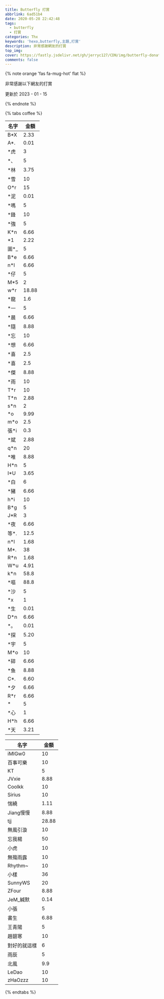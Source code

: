 ```yaml
---
title: Butterfly 打賞
abbrlink: 6ad51b4
date: 2020-05-28 22:42:48
tags: 
  - butterfly
  - 打賞
categories: Thx
keywords: 'hexo,butterfly,主題,打賞'
description: 非常感謝網友的打賞
top_img:
cover: https://fastly.jsdelivr.net/gh/jerryc127/CDN/img/butterfly-donate-cover.png
comments: false
---
```


{% note orange 'fas fa-mug-hot' flat %}

非常感謝以下網友的打賞

更新於 2023 - 01 - 15

{% endnote %}

{% tabs coffee %}

<!-- tab 微信@fab fa-weixin -->

| 名字 | 金額  |
| ---- | ----- |
| B*X  | 2.33  |
| A*.  | 0.01  |
| *虎  | 3     |
| *、  | 5     |
| *林  | 3.75  |
| *雪  | 10    |
| O*r  | 15    |
| *泥  | 0.01  |
| *嗎  | 5     |
| *鋒  | 10    |
| *強  | 5     |
| K*n  | 6.66  |
| *1   | 2.22  |
| 圖*_ | 5     |
| B*e  | 6.66  |
| n*l  | 6.66  |
| *仔  | 5     |
| M*5  | 2     |
| w*r  | 18.88 |
| *龍  | 1.6   |
| *一  | 5     |
| *晨  | 6.66  |
| *隨  | 8.88  |
| *忘  | 10    |
| *想  | 6.66  |
| *喜  | 2.5   |
| *喜  | 2.5   |
| *傑  | 8.88  |
| *雨  | 10    |
| T*r  | 10    |
| T*n  | 2.88  |
| s*n  | 2     |
| *o   | 9.99  |
| m*o  | 2.5   |
| 張*i | 0.3   |
| *斌  | 2.88  |
| q*n  | 20    |
| *唯  | 8.88  |
| H*n  | 5     |
| I*U  | 3.65  |
| *白  | 6     |
| *豬  | 6.66  |
| h*i  | 10    |
| B*g  | 5     |
| J*R  | 3     |
| *夜  | 6.66  |
| 等*. | 12.5  |
| n*l  | 1.68  |
| M*.  | 38    |
| R*n  | 1.68  |
| W*u  | 4.91  |
| k*n  | 58.8  |
| *嘔  | 88.8  |
| *沙  | 5     |
| *x   | 1     |
| *生  | 0.01  |
| D*n  | 6.66  |
| *。  | 0.01  |
| *探  | 5.20  |
| *宇  | 5     |
| M*o  | 10    |
| *碎  | 6.66  |
| *鱼  | 8.88  |
| C*.  | 6.60  |
| *夕  | 6.66  |
| R*r  | 6.66  |
| *    | 5     |
| *心  | 1     |
| H*h  | 6.66  |
| *天  | 3.21  |

<!-- endtab -->

<!-- tab 支付寶@fab fa-alipay -->

| 名字      | 金額  |
| --------- | ----- |
| iMIGw0    | 10    |
| 百事可樂  | 10    |
| KT        | 5     |
| JVxie     | 8.88  |
| Coolkk    | 10    |
| Sirius    | 10    |
| 惴繞      | 1.11  |
| Jiang慢慢 | 8.88  |
| tjj       | 28.88 |
| 無風引漩   | 10    |
| 忘我楊 | 50 |
| 小虎 | 10 |
| 無殤雨露 | 10 |
| Rhythm~ | 10 |
| 小樣 | 36 |
| SunnyWS | 20 |
| ZFour | 8.88 |
| JeM_緘默 | 0.14 |
| 小張 | 5 |
| 書生 | 6.88 |
| 王青陽 | 5 |
| 趙碧寒 | 10 |
| 對好的就這樣 | 6 |
| 雨辰 | 5 |
| 北風 | 9.9 |
| LeDao | 10 |
| zHaOzzz | 10 |

<!-- endtab -->

{% endtabs %}